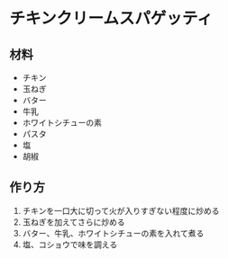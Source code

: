 # チキンクリームスパゲッティ

## 材料
- チキン
- 玉ねぎ
- バター
- 牛乳
- ホワイトシチューの素
- パスタ
- 塩
- 胡椒

## 作り方
1. チキンを一口大に切って火が入りすぎない程度に炒める
2. 玉ねぎを加えてさらに炒める
3. バター、牛乳、ホワイトシチューの素を入れて煮る
4. 塩、コショウで味を調える